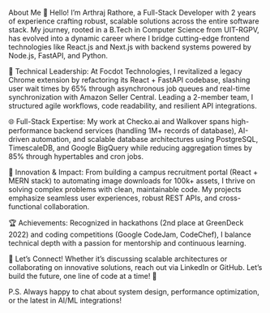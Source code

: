 About Me 👋
Hello! I’m Arthraj Rathore, a Full-Stack Developer with 2 years of experience crafting robust, scalable solutions across the entire software stack. My journey, rooted in a B.Tech in Computer Science from UIT-RGPV, has evolved into a dynamic career where I bridge cutting-edge frontend technologies like React.js and Next.js with backend systems powered by Node.js, FastAPI, and Python.

🚀 Technical Leadership: At Focdot Technologies, I revitalized a legacy Chrome extension by refactoring its React + FastAPI codebase, slashing user wait times by 65% through asynchronous job queues and real-time synchronization with Amazon Seller Central. Leading a 2-member team, I structured agile workflows, code readability, and resilient API integrations.

🌐 Full-Stack Expertise: My work at Checko.ai and Walkover spans high-performance backend services (handling 1M+ records of database), AI-driven automation, and scalable database architectures using PostgreSQL, TimescaleDB, and Google BigQuery while reducing aggregation times by 85% through hypertables and cron jobs.

🔧 Innovation & Impact: From building a campus recruitment portal (React + MERN stack) to automating image downloads for 100k+ assets, I thrive on solving complex problems with clean, maintainable code. My projects emphasize seamless user experiences, robust REST APIs, and cross-functional collaboration.

🏆 Achievements: Recognized in hackathons (2nd place at GreenDeck 2022) and coding competitions (Google CodeJam, CodeChef), I balance technical depth with a passion for mentorship and continuous learning.

🔗 Let’s Connect! Whether it’s discussing scalable architectures or collaborating on innovative solutions, reach out via LinkedIn or GitHub. Let’s build the future, one line of code at a time! 🚀

P.S. Always happy to chat about system design, performance optimization, or the latest in AI/ML integrations!
